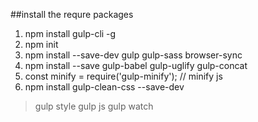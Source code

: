 ##install the requre packages 
1. npm install gulp-cli -g
2. npm init
3. npm install --save-dev gulp gulp-sass browser-sync
4. npm install --save gulp-babel gulp-uglify gulp-concat
5. const minify = require('gulp-minify'); // minify js
6. npm install gulp-clean-css --save-dev

> gulp style
> gulp js
> gulp watch
